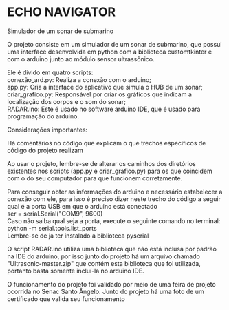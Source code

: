 # ECHO NAVIGATOR
Simulador de um sonar de submarino

O projeto consiste em um simulador de um sonar de submarino, que possui uma interface desenvolvida em python com a biblioteca customtkinter 
e com o arduino junto ao módulo sensor ultrassônico.

Ele é divido em quatro scripts:  
  conexão_ard.py: Realiza a conexão com o arduino;  
  app.py: Cria a interface do aplicativo que simula o HUB de um sonar;  
  criar_grafico.py: Responsável por criar os gráficos que indicam a localização dos corpos e o som do sonar;  
  RADAR.ino: Este é usado no software arduino IDE, que é usado para programação do arduino.  

Considerações importantes:

Há comentários no código que explicam o que trechos específicos de código do projeto realizam

Ao usar o projeto, lembre-se de alterar os caminhos dos diretórios existentes nos scripts (app.py e criar_grafico.py) para os que coincidem com o do
seu computador para que funcionem corretamente.

Para conseguir obter as informações do arduino e necessário estabelecer a conexão com ele, para isso é preciso dizer neste trecho do código a seguir qual é a porta USB em que o arduino está conectado  
  ser = serial.Serial("COM9", 9600)    
Caso não saiba qual seja a porta, execute o seguinte comando no terminal:  
  python -m serial.tools.list_ports  
Lembre-se de ja ter instalado a biblioteca pyserial

O script RADAR.ino utiliza uma biblioteca que não está inclusa por padrão na IDE do arduino, por isso junto do projeto há um arquivo chamado "Ultrasonic-master.zip" que contém
esta biblioteca que foi utilizada, portanto basta somente incluí-la no arduino IDE.


O funcionamento do projeto foi validado por meio de uma feira de projeto ocorrida no Senac Santo Ângelo. Junto do projeto há uma foto de um certificado que valida seu funcionamento


